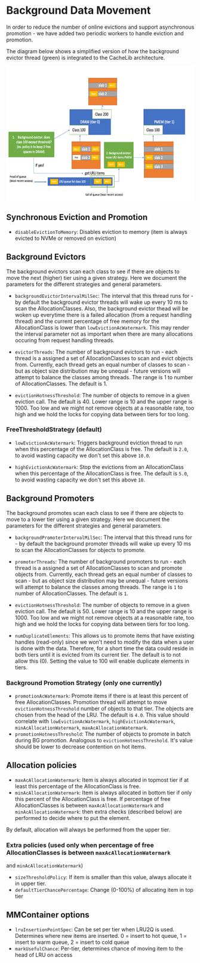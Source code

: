 # Background Data Movement

In order to reduce the number of online evictions and support asynchronous
promotion - we have added two periodic workers to handle eviction and promotion.

The diagram below shows a simplified version of how the background evictor
thread (green) is integrated to the CacheLib architecture. 

<p align="center">
  <img width="640" height="360" alt="BackgroundEvictor" src="cachelib-background-evictor.png">
</p>

## Synchronous Eviction and Promotion

- `disableEvictionToMemory`: Disables eviction to memory (item is always evicted to NVMe or removed
on eviction)

## Background Evictors

The background evictors scan each class to see if there are objects to move the next (higher)
tier using a given strategy. Here we document the parameters for the different
strategies and general parameters. 

- `backgroundEvictorIntervalMilSec`: The interval that this thread runs for - by default
the background evictor threads will wake up every 10 ms to scan the AllocationClasses. Also,
the background evictor thead will be woken up everytime there is a failed allocation (from
a request handling thread) and the current percentage of free memory for the 
AllocationClass is lower than `lowEvictionAcWatermark`. This may render the interval parameter
not as important when there are many allocations occuring from request handling threads. 

- `evictorThreads`: The number of background evictors to run - each thread is a assigned
a set of AllocationClasses to scan and evict objects from. Currently, each thread gets
an equal number of classes to scan - but as object size distribution may be unequal - future
versions will attempt to balance the classes among threads. The range is 1 to number of AllocationClasses.
The default is 1. 

- `evictionHotnessThreshold`: The number of objects to remove in a given eviction call. The
default is 40. Lower range is 10 and the upper range is 1000. Too low and we might not
remove objects at a reasonable rate, too high and we hold the locks for copying data
between tiers for too long.


### FreeThresholdStrategy (default)

- `lowEvictionAcWatermark`: Triggers background eviction thread to run
when this percentage of the AllocationClass is free. 
The default is `2.0`, to avoid wasting capacity we don't set this above `10.0`.

- `highEvictionAcWatermark`: Stop the evictions from an AllocationClass when this 
percentage of the AllocationClass is free. The default is `5.0`, to avoid wasting capacity we
don't set this above `10`.


## Background Promoters

The background promotes scan each class to see if there are objects to move to a lower
tier using a given strategy. Here we document the parameters for the different
strategies and general parameters.

- `backgroundPromoterIntervalMilSec`: The interval that this thread runs for - by default
the background promoter threads will wake up every 10 ms to scan the AllocationClasses for
objects to promote.

- `promoterThreads`: The number of background promoters to run - each thread is a assigned
a set of AllocationClasses to scan and promote objects from. Currently, each thread gets
an equal number of classes to scan - but as object size distribution may be unequal - future
versions will attempt to balance the classes among threads. The range is `1` to number of AllocationClasses. The default is `1`.

- `evictionHotnessThreshold`: The number of objects to remove in a given eviction call. The
default is 50. Lower range is 10 and the upper range is 1000. Too low and we might not
remove objects at a reasonable rate, too high and we hold the locks for copying data
between tiers for too long. 

- `numDuplicateElements`: This allows us to promote items that have existing handles (read-only) since
we won't need to modify the data when a user is done with the data. Therefore, for a short time
the data could reside in both tiers until it is evicted from its current tier. The default is to
not allow this (0). Setting the value to 100 will enable duplicate elements in tiers.

### Background Promotion Strategy (only one currently)

- `promotionAcWatermark`: Promote items if there is at least this
percent of free AllocationClasses. Promotion thread will attempt to move `evictionHotnessThreshold` number of objects
to that tier. The objects are chosen from the head of the LRU. The default is `4.0`.
This value should correlate with `lowEvictionAcWatermark`, `highEvictionAcWatermark`, `minAcAllocationWatermark`, `maxAcAllocationWatermark`.
- `promotionHotnessThreshold`: The number of objects to promote in batch during BG promotion. Analogous to
`evictionHotnessThreshold`. It's value should be lower to decrease contention on hot items.

## Allocation policies

- `maxAcAllocationWatermark`:  Item is always allocated in topmost tier if at least this 
percentage of the AllocationClass is free.
- `minAcAllocationWatermark`: Item is always allocated in bottom tier if only this percent
of the AllocationClass is free. If percentage of free AllocationClasses is between `maxAcAllocationWatermark`
and `minAcAllocationWatermark`: then extra checks (described below) are performed to decide where to put the element.

By default, allocation will always be performed from the upper tier.

### Extra policies (used only when  percentage of free AllocationClasses is between `maxAcAllocationWatermark`
and `minAcAllocationWatermark`)
- `sizeThresholdPolicy`: If item is smaller than this value, always allocate it in upper tier.
- `defaultTierChancePercentage`: Change (0-100%) of allocating item in top tier

## MMContainer options

- `lruInsertionPointSpec`: Can be set per tier when LRU2Q is used. Determines where new items are
inserted. 0 = insert to hot queue, 1 = insert to warm queue, 2 = insert to cold queue
- `markUsefulChance`: Per-tier, determines chance of moving item to the head of LRU on access
